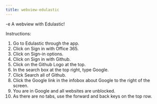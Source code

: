 ```yaml
---
title: webview-edulastic
---
```


-e 
A webview with Edulastic!

Instructions:
1. Go to Edulastic through the app.
2. Click on Sign in with Office 365.
3. Click on Sign-in options.
4. Click on Sign in with Github.
5. Click on the Github Logo at the top.
6. In the search box at the top right, type Google.
7. Click Search all of Github.
8. Click the Google link in the infobox about Google to the right of the screen.
9. You are in Google and all websites are unblocked.
10. As there are no tabs, use the forward and back keys on the top row.
